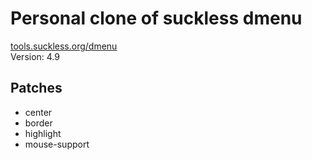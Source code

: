 # Personal clone of suckless dmenu
[tools.suckless.org/dmenu](https://tools.suckless.org/dmenu)<br/>
Version: 4.9

## Patches
* center
* border
* highlight
* mouse-support
